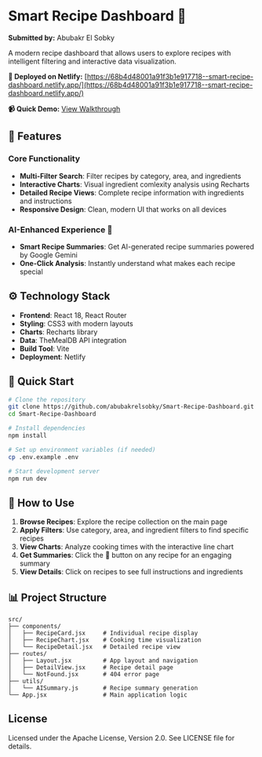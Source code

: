 # Smart Recipe Dashboard 🍳

**Submitted by:** Abubakr El Sobky

A modern recipe dashboard that allows users to explore recipes with intelligent filtering and interactive data visualization.

**🚀 Deployed on Netlify:** [https://68b4d48001a91f3b1e917718--smart-recipe-dashboard.netlify.app/](https://68b4d48001a91f3b1e917718--smart-recipe-dashboard.netlify.app/)

**📹 Quick Demo:** [View Walkthrough](./Smart%20Recipe%20Dashboard%20Demo.gif)

## 🌟 Features

### Core Functionality

- **Multi-Filter Search**: Filter recipes by category, area, and ingredients
- **Interactive Charts**: Visual ingredient comlexity analysis using Recharts
- **Detailed Recipe Views**: Complete recipe information with ingredients and instructions
- **Responsive Design**: Clean, modern UI that works on all devices

### AI-Enhanced Experience 🧠

- **Smart Recipe Summaries**: Get AI-generated recipe summaries powered by Google Gemini
- **One-Click Analysis**: Instantly understand what makes each recipe special

## ⚙️ Technology Stack

- **Frontend**: React 18, React Router
- **Styling**: CSS3 with modern layouts
- **Charts**: Recharts library
- **Data**: TheMealDB API integration
- **Build Tool**: Vite
- **Deployment**: Netlify

## 🚀 Quick Start

```bash
# Clone the repository
git clone https://github.com/abubakrelsobky/Smart-Recipe-Dashboard.git
cd Smart-Recipe-Dashboard

# Install dependencies
npm install

# Set up environment variables (if needed)
cp .env.example .env

# Start development server
npm run dev
```

## 📱 How to Use

1. **Browse Recipes**: Explore the recipe collection on the main page
2. **Apply Filters**: Use category, area, and ingredient filters to find specific recipes
3. **View Charts**: Analyze cooking times with the interactive line chart
4. **Get Summaries**: Click the 🧠 button on any recipe for an engaging summary
5. **View Details**: Click on recipes to see full instructions and ingredients

## 📊 Project Structure

```
src/
├── components/
│   ├── RecipeCard.jsx     # Individual recipe display
│   ├── RecipeChart.jsx    # Cooking time visualization
│   └── RecipeDetail.jsx   # Detailed recipe view
├── routes/
│   ├── Layout.jsx         # App layout and navigation
│   ├── DetailView.jsx     # Recipe detail page
│   └── NotFound.jsx       # 404 error page
├── utils/
│   └── AISummary.js       # Recipe summary generation
└── App.jsx                # Main application logic
```

## License

Licensed under the Apache License, Version 2.0. See LICENSE file for details.
